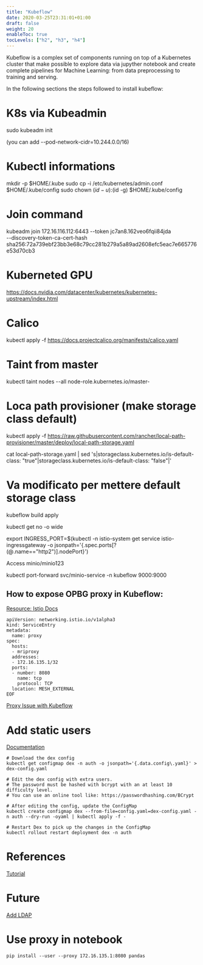 ```yaml
---
title: "Kubeflow"
date: 2020-03-25T23:31:01+01:00
draft: false
weight: 20
enableToc: true
tocLevels: ["h2", "h3", "h4"]
---
```


Kubeflow is a complex set of components running on top of a Kubernetes cluster that make possible to explore data via jupyther notebook and create complete pipelines for Machine Learning: from data preprocessing to training and serving.

In the following sections the steps followed to install kubeflow:



# K8s via Kubeadmin
sudo kubeadm init 

(you can add --pod-network-cidr=10.244.0.0/16)

# Kubectl informations
mkdir -p $HOME/.kube
sudo cp -i /etc/kubernetes/admin.conf $HOME/.kube/config
sudo chown $(id -u):$(id -g) $HOME/.kube/config

# Join command
kubeadm join 172.16.116.112:6443 --token jc7an8.162veo6fqii84jda \
    --discovery-token-ca-cert-hash sha256:72a739ebf23bb3e68c79cc281b279a5a89ad2608efc5eac7e665776e53d70cb3 

# Kuberneted GPU
https://docs.nvidia.com/datacenter/kubernetes/kubernetes-upstream/index.html

# Calico
 kubectl apply -f https://docs.projectcalico.org/manifests/calico.yaml

# Taint from master
kubectl taint nodes --all node-role.kubernetes.io/master-

# Loca path provisioner (make storage class default)
kubectl apply -f https://raw.githubusercontent.com/rancher/local-path-provisioner/master/deploy/local-path-storage.yaml

cat local-path-storage.yaml | sed 's|storageclass.kubernetes.io/is-default-class: "true"|storageclass.kubernetes.io/is-default-class: "false"|'


# Va modificato per mettere default storage class

kubeflow build apply
<link>


kubectl get no -o wide

export INGRESS_PORT=$(kubectl -n istio-system get service istio-ingressgateway -o jsonpath='{.spec.ports[?(@.name=="http2")].nodePort}')

Access minio/minio123

kubectl port-forward svc/minio-service -n kubeflow 9000:9000



## How to expose OPBG proxy in Kubeflow:

[Resource: Istio Docs](https://istio.io/docs/tasks/traffic-management/egress/http-proxy/)

```
apiVersion: networking.istio.io/v1alpha3
kind: ServiceEntry
metadata:
  name: proxy
spec:
  hosts:
  - mriproxy
  addresses:
  - 172.16.135.1/32
  ports:
  - number: 8080
    name: tcp
    protocol: TCP
  location: MESH_EXTERNAL
EOF
```

[Proxy Issue with Kubeflow](https://github.com/kubeflow/kfctl/issues/237)

# Add static users

[Documentation](https://www.kubeflow.org/docs/started/k8s/kfctl-istio-dex/#add-static-users-for-basic-auth)

```
# Download the dex config
kubectl get configmap dex -n auth -o jsonpath='{.data.config\.yaml}' > dex-config.yaml

# Edit the dex config with extra users.
# The password must be hashed with bcrypt with an at least 10 difficulty level.
# You can use an online tool like: https://passwordhashing.com/BCrypt

# After editing the config, update the ConfigMap
kubectl create configmap dex --from-file=config.yaml=dex-config.yaml -n auth --dry-run -oyaml | kubectl apply -f -

# Restart Dex to pick up the changes in the ConfigMap
kubectl rollout restart deployment dex -n auth
```

# References

[Tutorial](https://www.swiftdiaries.com/tech/kf-1-0/)

# Future

[Add LDAP](https://www.kubeflow.org/docs/started/k8s/kfctl-istio-dex/)


# Use proxy in notebook

```
pip install --user --proxy 172.16.135.1:8080 pandas
```